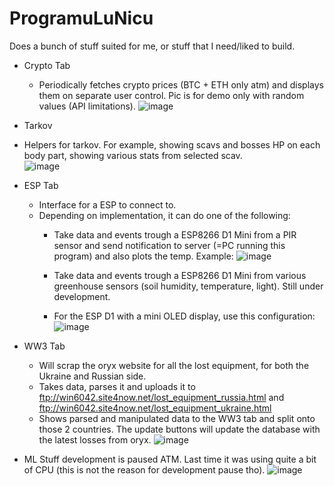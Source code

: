 # ProgramuLuNicu
Does a bunch of stuff suited for me, or stuff that I need/liked to build.

* Crypto Tab
  *  Periodically fetches crypto prices (BTC + ETH only atm) and displays them on separate user control. Pic is for demo only with random values (API limitations).
![image](https://github.com/sheiddy/ProgramuLuNicu/assets/9354674/4864887a-c8f9-4388-bf51-1cd06acf8424)


 * Tarkov
  *  Helpers for tarkov. For example, showing scavs and bosses HP on each  body part, showing various stats from selected scav.  
![image](https://github.com/sheiddy/ProgramuLuNicu/assets/9354674/934b1cde-9079-4bba-9a4f-984f02a97e14)

* ESP Tab
  * Interface for a ESP to connect to.
  * Depending on implementation, it can do one of the following:
    * Take data and events trough a ESP8266 D1 Mini from a PIR sensor and send notification to server (=PC running this program) and also plots the temp. Example:
![image](https://github.com/sheiddy/ProgramuLuNicu/assets/9354674/545a295f-5854-480a-9c76-2e42c016a8df)
    * Take data and events trough a ESP8266 D1 Mini from various greenhouse sensors (soil humidity, temperature, light). Still under development.


    * For the ESP D1 with a mini OLED display, use this configuration:
![image](https://github.com/sheiddy/ProgramuLuNicu/assets/9354674/b0f0fa6b-25da-4104-b54a-e969d0181c62)


* WW3 Tab
  * Will scrap the oryx website for all the lost equipment, for both the Ukraine and Russian side.
  * Takes data, parses it and uploads it to  ftp://win6042.site4now.net/lost_equipment_russia.html and ftp://win6042.site4now.net/lost_equipment_ukraine.html
  * Shows parsed and manipulated data to the WW3 tab and split onto those 2 countries. The update buttons will update the database with the latest losses from oryx.
![image](https://github.com/sheiddy/ProgramuLuNicu/assets/9354674/f8aad7a2-ab59-4cbf-b417-f21d64ccdeb8)

 


* ML Stuff development is paused ATM. Last time it was using quite a bit of CPU (this is not the reason for development pause tho).
 ![image](https://github.com/sheiddy/ProgramuLuNicu/assets/9354674/8006be5e-3fc3-4924-b559-09aeed72ed0c)
